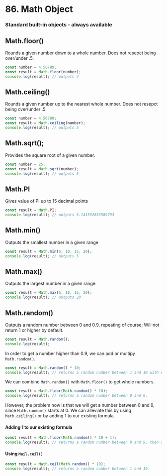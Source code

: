 # 86. Math Object

### Standard built-in objects - always available

## Math.floor()

Rounds a given number down to a whole number. Does not resepct being over/under .5.

```js
const number = 4.56789;
const result = Math.floor(number);
console.log(result); // outputs 4
```

## Math.ceiling()

Rounds a given number up to the nearest whole number. Does not resepct being over/under .5.

```js
const number = 4.56789;
const result = Math.ceiling(number);
console.log(result); // outputs 5
```

## Math.sqrt();

Provides the square root of a given number.

```js
const number = 25;
const result = Math.sqrt(number);
console.log(result); // outputs 5
```

## Math.PI

Gives value of PI up to 15 decimal points

```js
const result = Math.PI;
console.log(result); // outputs 3.141592653589793
```

## Math.min()

Outputs the smallest number in a given range

```js
const result = Math.min(5, 10, 15, 20);
console.log(result); // outputs 5
```

## Math.max()

Outputs the largest number in a given range

```js
const result = Math.max(5, 10, 15, 20);
console.log(result); // outputs 20
```

## Math.random()

Outputs a random number between 0 and 0.9, repeating of course; Will not return 1 or higher by default.

```js
const result = Math.random();
console.log(result);
```

In order to get a number higher than 0.9, we can add or multipy `Math.random()`.

```js
const result = Math.random() * 10;
console.log(result); // returns a random number between 1 and 10 with decimal points.
```

We can combine `Math.random()` with `Math.floor()` to get whole numbers.

```js
const result = Math.floor(Math.random() * 10);
console.log(result); // returns a random number between 0 and 9.
```

However, the problem now is that we will get a number between 0 and 9, since `Math.random()` starts at 0. We can alleviate this by using `Math.ceiling()` or by adding 1 to our existing formula.

#### Adding 1 to our existing formula

```js
const result = Math.floor(Math.random() * 10 + 1);
console.log(result); // returns a random number between 0 and 9, then adds one to give us a random number between 1 and 10.
```

#### Using `Mail.ceil()`

```js
const result = Math.ceil(Math.random() * 10);
console.log(result); // returns a random number between 1 and 10.
```
